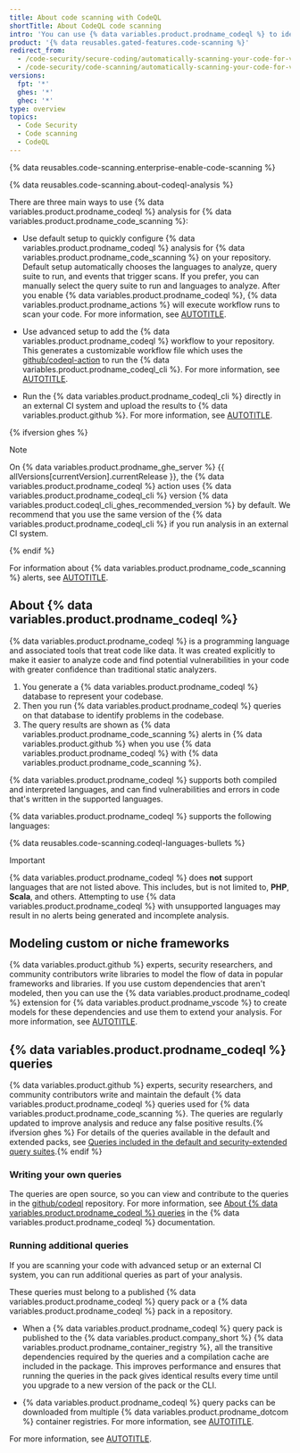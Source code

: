```yaml
---
title: About code scanning with CodeQL
shortTitle: About CodeQL code scanning
intro: 'You can use {% data variables.product.prodname_codeql %} to identify vulnerabilities and errors in your code. The results are shown as {% data variables.product.prodname_code_scanning %} alerts in {% data variables.product.prodname_dotcom %}.'
product: '{% data reusables.gated-features.code-scanning %}'
redirect_from:
  - /code-security/secure-coding/automatically-scanning-your-code-for-vulnerabilities-and-errors/about-code-scanning-with-codeql
  - /code-security/code-scanning/automatically-scanning-your-code-for-vulnerabilities-and-errors/about-code-scanning-with-codeql
versions:
  fpt: '*'
  ghes: '*'
  ghec: '*'
type: overview
topics:
  - Code Security
  - Code scanning
  - CodeQL
---
```


{% data reusables.code-scanning.enterprise-enable-code-scanning %}

{% data reusables.code-scanning.about-codeql-analysis %}

There are three main ways to use {% data variables.product.prodname_codeql %} analysis for {% data variables.product.prodname_code_scanning %}:

* Use default setup to quickly configure {% data variables.product.prodname_codeql %} analysis for {% data variables.product.prodname_code_scanning %} on your repository. Default setup automatically chooses the languages to analyze, query suite to run, and events that trigger scans. If you prefer, you can manually select the query suite to run and languages to analyze. After you enable {% data variables.product.prodname_codeql %}, {% data variables.product.prodname_actions %} will execute workflow runs to scan your code. For more information, see [AUTOTITLE](/code-security/code-scanning/enabling-code-scanning/configuring-default-setup-for-code-scanning).
* Use advanced setup to add the {% data variables.product.prodname_codeql %} workflow to your repository. This generates a customizable workflow file which uses the [github/codeql-action](https://github.com/github/codeql-action/) to run the {% data variables.product.prodname_codeql_cli %}. For more information, see [AUTOTITLE](/code-security/code-scanning/creating-an-advanced-setup-for-code-scanning/configuring-advanced-setup-for-code-scanning#configuring-advanced-setup-for-code-scanning-with-codeql).

* Run the {% data variables.product.prodname_codeql_cli %} directly in an external CI system and upload the results to {% data variables.product.github %}. For more information, see [AUTOTITLE](/code-security/code-scanning/integrating-with-code-scanning/using-code-scanning-with-your-existing-ci-system).

{% ifversion ghes %}

> [!NOTE]
> On {% data variables.product.prodname_ghe_server %} {{ allVersions[currentVersion].currentRelease }}, the {% data variables.product.prodname_codeql %} action uses {% data variables.product.prodname_codeql_cli %} version {% data variables.product.codeql_cli_ghes_recommended_version %} by default. We recommend that you use the same version of the {% data variables.product.prodname_codeql_cli %} if you run analysis in an external CI system.

{% endif %}

For information about {% data variables.product.prodname_code_scanning %} alerts, see [AUTOTITLE](/code-security/code-scanning/managing-code-scanning-alerts/about-code-scanning-alerts).

## About {% data variables.product.prodname_codeql %}

{% data variables.product.prodname_codeql %} is a programming language and associated tools that treat code like data. It was created explicitly to make it easier to analyze code and find potential vulnerabilities in your code with greater confidence than traditional static analyzers.

1. You generate a {% data variables.product.prodname_codeql %} database to represent your codebase.
1. Then you run {% data variables.product.prodname_codeql %} queries on that database to identify problems in the codebase.
1. The query results are shown as {% data variables.product.prodname_code_scanning %} alerts in {% data variables.product.github %} when you use {% data variables.product.prodname_codeql %} with {% data variables.product.prodname_code_scanning %}.

{% data variables.product.prodname_codeql %} supports both compiled and interpreted languages, and can find vulnerabilities and errors in code that's written in the supported languages.

{% data variables.product.prodname_codeql %} supports the following languages:

{% data reusables.code-scanning.codeql-languages-bullets %}

> [!IMPORTANT]
> {% data variables.product.prodname_codeql %} does **not** support languages that are not listed above. This includes, but is not limited to, **PHP**, **Scala**, and others. Attempting to use {% data variables.product.prodname_codeql %} with unsupported languages may result in no alerts being generated and incomplete analysis.

## Modeling custom or niche frameworks

{% data variables.product.github %} experts, security researchers, and community contributors write libraries to model the flow of data in popular frameworks and libraries. If you use custom dependencies that aren't modeled, then you can use the {% data variables.product.prodname_codeql %} extension for {% data variables.product.prodname_vscode %} to create models for these dependencies and use them to extend your analysis. For more information, see [AUTOTITLE](/code-security/codeql-for-vs-code/using-the-advanced-functionality-of-the-codeql-for-vs-code-extension/using-the-codeql-model-editor).

## {% data variables.product.prodname_codeql %} queries

{% data variables.product.github %} experts, security researchers, and community contributors write and maintain the default {% data variables.product.prodname_codeql %} queries used for {% data variables.product.prodname_code_scanning %}. The queries are regularly updated to improve analysis and reduce any false positive results.{% ifversion ghes %} For details of the queries available in the default and extended packs, see [Queries included in the default and security-extended query suites](/code-security/code-scanning/managing-your-code-scanning-configuration/codeql-query-suites#queries-included-in-the-default-and-security-extended-query-suites).{% endif %}

### Writing your own queries

The queries are open source, so you can view and contribute to the queries in the [github/codeql](https://github.com/github/codeql) repository. For more information, see [About {% data variables.product.prodname_codeql %} queries](https://codeql.github.com/docs/writing-codeql-queries/about-codeql-queries/) in the {% data variables.product.prodname_codeql %} documentation.

### Running additional queries

If you are scanning your code with advanced setup or an external CI system, you can run additional queries as part of your analysis.

These queries must belong to a published {% data variables.product.prodname_codeql %} query pack or a {% data variables.product.prodname_codeql %} pack in a repository.

* When a {% data variables.product.prodname_codeql %} query pack is published to the {% data variables.product.company_short %} {% data variables.product.prodname_container_registry %}, all the transitive dependencies required by the queries and a compilation cache are included in the package. This improves performance and ensures that running the queries in the pack gives identical results every time until you upgrade to a new version of the pack or the CLI.

* {% data variables.product.prodname_codeql %} query packs can be downloaded from multiple {% data variables.product.prodname_dotcom %} container registries. For more information, see [AUTOTITLE](/code-security/code-scanning/creating-an-advanced-setup-for-code-scanning/customizing-your-advanced-setup-for-code-scanning#downloading-codeql-packs-from-github-enterprise-server).

For more information, see [AUTOTITLE](/code-security/codeql-cli/getting-started-with-the-codeql-cli/customizing-analysis-with-codeql-packs).
